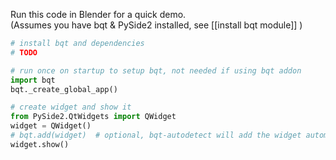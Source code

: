 Run this code in Blender for a quick demo.   
(Assumes you have bqt & PySide2 installed, see [[install bqt module]] )

```python
# install bqt and dependencies
# TODO

# run once on startup to setup bqt, not needed if using bqt addon
import bqt
bqt._create_global_app()

# create widget and show it
from PySide2.QtWidgets import QWidget
widget = QWidget()
# bqt.add(widget)  # optional, bqt-autodetect will add the widget automatically
widget.show()
```